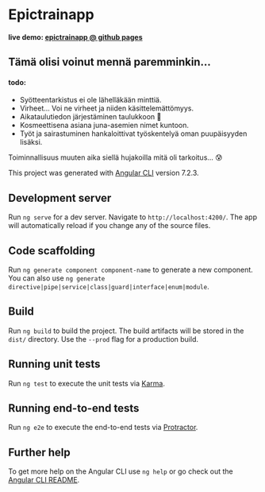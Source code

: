 # Epictrainapp

#### live demo: [epictrainapp @ github pages](https://l4505.github.io/epictrainapp/)


## **Tämä olisi voinut mennä paremminkin...**
#### todo:
* Syötteentarkistus ei ole lähelläkään minttiä.
* Virheet... Voi ne virheet ja niiden käsittelemättömyys.
* Aikataulutiedon järjestäminen taulukkoon 🤦
* Kosmeettisena asiana juna-asemien nimet kuntoon.
* Työt ja sairastuminen hankaloittivat työskentelyä oman puupäisyyden lisäksi.

Toiminnallisuus muuten aika siellä hujakoilla mitä oli tarkoitus... 😰


This project was generated with [Angular CLI](https://github.com/angular/angular-cli) version 7.2.3.

## Development server

Run `ng serve` for a dev server. Navigate to `http://localhost:4200/`. The app will automatically reload if you change any of the source files.

## Code scaffolding

Run `ng generate component component-name` to generate a new component. You can also use `ng generate directive|pipe|service|class|guard|interface|enum|module`.

## Build

Run `ng build` to build the project. The build artifacts will be stored in the `dist/` directory. Use the `--prod` flag for a production build.

## Running unit tests

Run `ng test` to execute the unit tests via [Karma](https://karma-runner.github.io).

## Running end-to-end tests

Run `ng e2e` to execute the end-to-end tests via [Protractor](http://www.protractortest.org/).

## Further help

To get more help on the Angular CLI use `ng help` or go check out the [Angular CLI README](https://github.com/angular/angular-cli/blob/master/README.md).
